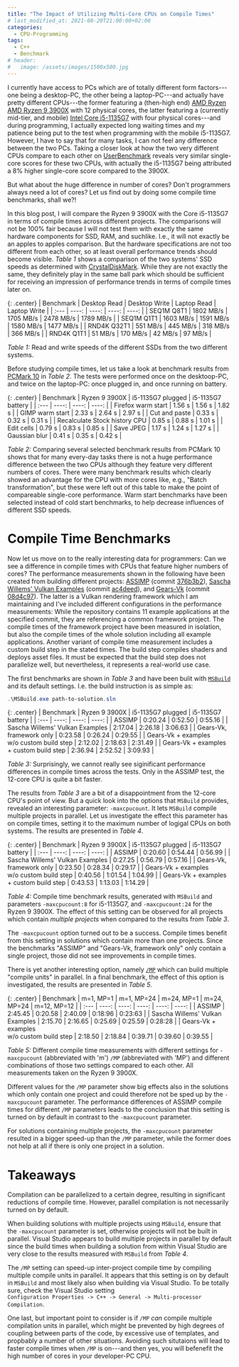 ```yaml
---
title: "The Impact of Utilizing Multi-Core CPUs on Compile Times"
# last_modified_at: 2021-08-20T21:00:00+02:00
categories:
  - CPU-Programming
tags:
  - C++
  - Benchmark
# header:
#   image: /assets/images/1500x500.jpg
---
```


I currently have access to PCs which are of totally different form factors---one being a desktop-PC, the other being a laptop-PC---and actually have pretty different CPUs---the former featuring a (then-high end) [AMD Ryzen AMD Ryzen 9 3900X](https://www.amd.com/en/products/cpu/amd-ryzen-9-3900x) with 12 physical cores, the latter featuring a (currently mid-tier, and mobile) [Intel Core i5-1135G7](https://ark.intel.com/content/www/us/en/ark/products/208658/intel-core-i5-1135g7-processor-8m-cache-up-to-4-20-ghz.html) with four physical cores---and during programming, I actually expected long waiting times and my patience being put to the test when programming with the mobile i5-1135G7. However, I have to say that for many tasks, I can not feel any difference between the two PCs.
Taking a closer look at how the two very different CPUs compare to each other on [UserBenchmark](https://cpu.userbenchmark.com/Compare/Intel-Core-i5-1135G7-vs-AMD-Ryzen-9-3900X/m1286124vs4044) reveals very similar single-core scores for these two CPUs, with actually the i5-1135G7 being attributed a 8% higher single-core score compared to the 3900X. 

But what about the huge difference in number of cores? Don't programmers always need a lot of cores? Let us find out by doing some compile time benchmarks, shall we?!

In this blog post, I will compare the Ryzen 9 3900X with the Core i5-1135G7 in terms of compile times across different projects. The comparisons will not be 100% fair because I will not test them with exactly the same hardware components for SSD, RAM, and suchlike. I.e., it will not exactly be an apples to apples comparison. But the hardware specifications are not too different from each other, so at least overall performance trends should become visible. _Table 1_ shows a comparison of the two systems' SSD speeds as determined with [CrystalDiskMark](https://crystalmark.info). While they are not exactly the same, they definitely play in the same ball park which should be sufficient for receiving an impression of performance trends in terms of compile times later on.

{: .center}
| Benchmark            | Desktop Read | Desktop Write | Laptop Read | Laptop Write | 
| :---                 |       ----: |        ----: |       ----: |        ----: |
| SEQ1M Q8T1           | 1802 MB/s   | 1705 MB/s    | 2478 MB/s   | 1789 MB/s    |
| SEQ1M Q1T1           | 1603 MB/s   | 1591 MB/s    | 1580 MB/s   | 1477 MB/s    |
| RND4K Q32T1          | 551  MB/s   | 445  MB/s    | 318  MB/s   |  366 MB/s    |
| RND4K Q1T1           | 51   MB/s   | 170  MB/s    | 42   MB/s   |   97 MB/s    |

_Table 1:_ Read and write speeds of the different SSDs from the two different systems.

Before studying compile times, let us take a look at benchmark results from [PCMark 10](https://benchmarks.ul.com/pcmark10) in _Table 2_. The tests were performed once on the desktoop-PC, and twice on the laptop-PC: once plugged in, and once running on battery.

{: .center}
| Benchmark            | Ryzen 9 3900X | i5-1135G7 plugged | i5-1135G7 battery |
| :---                 |         ----: |             ----: |             ----: |
| Firefox warm start   | 1.56 s        | 1.56 s          |  1.82 s             |
| GIMP warm start      | 2.33 s        | 2.64 s          |  2.97 s             |
| Cut and paste        | 0.33 s        | 0.32 s          |  0.31 s             |
| Recalculate Stock history CPU | 0.85 s  | 0.88 s       |  1.01 s             |
| Edit cells              | 0.79 s     |  0.83 s         |  0.85 s             |
| Save JPEG            | 1.17 s        | 1.24 s          | 1.27 s              |
| Gaussian blur        | 0.41 s        | 0.35 s       |  0.42 s             |

_Table 2:_ Comparing several selected benchmark results from PCMark 10 shows that for many every-day tasks there is not a huge performance difference between the two CPUs although they feature very different numbers of cores. There were many benchmark results which clearly showed an advantage for the CPU with more cores like, e.g., "Batch transformation", but these were left out of this table to make the point of compareable single-core performance. Warm start benchmarks have been selected instead of cold start benchmarks, to help decrease influences of different SSD speeds.

# Compile Time Benchmarks

Now let us move on to the really interesting data for programmers: Can we see a difference in compile times with CPUs that feature higher numbers of cores? The performance measurements shown in the following have been created from building different projects: [ASSIMP](https://github.com/assimp/assimp) (commit [376b3b2](https://github.com/assimp/assimp/commit/376b3b2eff1a7b18d1ab5de0ae1d4e7901d944c5)), [Sascha Willems' Vulkan Examples](https://github.com/SaschaWillems/Vulkan) (commit [ac4deed](https://github.com/SaschaWillems/Vulkan/commit/ac4deedd0c46df5c2a26f6ee180df1e6eddedc52)), and [Gears-Vk](https://github.com/cg-tuwien/Gears-Vk) (commit [08d4c97](https://github.com/cg-tuwien/Gears-Vk/commit/08d4c972944568e47b614bf99f16185563aea085)). The latter is a Vulkan rendering framework which I am maintaining and I've included different configurations in the performance measurements:
While the repository contains 11 example applications at the specified commit, they are referencing a common framework project. The compile times of the framework project have been measured in isolation, but also the compile times of the whole solution including all example applications. Another variant of compile time measurement includes a custom build step in the stated times. The build step compiles shaders and deploys asset files. It must be expected that the build step does not parallelize well, but nevertheless, it represents a real-world use case.

The first benchmarks are shown in _Table 3_ and have been bulit with [`MSBuild`](https://docs.microsoft.com/en-us/visualstudio/msbuild/msbuild?view=vs-2019) and its default settings. I.e. the build instruction is as simple as:

```powershell
.\MSBuild.exe path-to-solution.sln
```

{: .center}
| Benchmark            | Ryzen 9 3900X | i5-1135G7 plugged | i5-1135G7 battery |
| :---                 |         ----: |             ----: |             ----: |
| ASSIMP                                    | 0:20.24    | 0:52.50       | 0:55.16        |
| Sascha Willems' Vulkan Examples           | 2:17.04    | 2:26.18       | 3:06.63        |
| Gears-Vk, framework only                  | 0:23.58    | 0:26.24       | 0:29.55        |
| Gears-Vk + examples <br/> w/o custom build step | 2:12.02    | 2:18.63       | 2:31.49        |
| Gears-Vk + examples  <br/> + custom build step   | 2:36.94    | 2:52.52       | 3:09.93        |

_Table 3:_ Surprisingly, we cannot really see siginificant performance differences in compile times across the tests. Only in the ASSIMP test, the 12-core CPU is quite a bit faster.

The results from _Table 3_ are a bit of a disappointment from the 12-core CPU's point of view. But a quick look into the options that `MSBuild` provides, revealed an interesting parameter: `-maxcpucount`. It lets `MSBuild` compile multiple projects in parallel. Let us investigate the effect this parameter has on compile times, setting it to the maximum number of logigal CPUs on both systems. The results are presented in _Table 4_.

{: .center}
| Benchmark            | Ryzen 9 3900X | i5-1135G7 plugged | i5-1135G7 battery |
| :---                 |         ----: |             ----: |             ----: |
| ASSIMP                                    | 0:20.60    | 0:54.44       | 0:56.99        |
| Sascha Willems' Vulkan Examples           | 0:27.25    | 0:56.79       | 0:57.16        |
| Gears-Vk, framework only                  | 0:23.50    | 0:28.34       | 0:29.17        |
| Gears-Vk + examples <br/> w/o custom build step  | 0:40.56 | 1:01.54       | 1:04.99        |
| Gears-Vk + examples  <br/> + custom build step   | 0:43.53 | 1:13.03       | 1:14.29        |

_Table 4:_ Compile time benchmark results, generated with `MSBuild` and parameters `-maxcpucount:8` for i5-1135G7, and `-maxcpucount:24` for the Ryzen 9 3900X. The effect of this setting can be observed for all projects which contain _multiple projects_ when compared to the results from _Table 3_. 

The `-maxcpucount` option turned out to be a success. Compile times benefit from this setting in solutions which contain more than one projects. Since the benchmarks "ASSIMP" and "Gears-Vk, framework only" only contain a single project, those did not see improvements in compile times.

There is yet another interesting option, namely [`/MP`](https://docs.microsoft.com/en-us/cpp/build/reference/mp-build-with-multiple-processes?view=msvc-160) which can build multiple "compile units" in parallel. In a final benchmark, the effect of this option is investigated, the results are presented in _Table 5_.

{: .center}
| Benchmark                                        | m=1, MP=1  | m=1, MP=24 | m=24, MP=1 | m=24, MP=24 | m=12, MP=12 |
| :---                                             |      ----: |      ----: |      ----: |       ----: |       ----: |
| ASSIMP                                           |  2:45.45   | 0:20.58    | 2:40.09    | 0:18:96     | 0:23:63     |
| Sascha Willems' Vulkan Examples                  |  2:15.70   | 2:16.65    | 0:25.69    | 0:25.59     | 0:28:28     |
| Gears-Vk + examples <br/> w/o custom build step  |  2:18.50   | 2:18.84    | 0:39.71    | 0:39.60     | 0:39.55     |

_Table 5:_ Different compile time measurements with different settings for `-maxcpucount` (abbreviated with 'm') `/MP` (abbreviated with 'MP') and different combinations of those two settings compared to each other. All measurements taken on the Ryzen 9 3900X.

Different values for the `/MP` parameter show big effects also in the solutions which only contain one project and could therefore not be sped up by the `-maxcpucount` parameter. The performance differences of ASSIMP compile times for different `/MP` parameters leads to the conclusion that this setting is turned on by default in contrast to the `-maxcpucount` parameter. 

For solutions containing multiple projects, the `-maxcpucount` parameter resulted in a bigger speed-up than the `/MP` parameter, while the former does not help at all if there is only one project in a solution.

# Takeaways

Compilation can be parallelized to a certain degree, resulting in significant reductions of compile time. However, parallel compilation is not necessarily turned on by default.

When building solutions with multiple projects using `MSBuild`, ensure that the `-maxcpucount` parameter is set, otherwise projects will not be built in parallel. Visual Studio appears to build multiple projects in parallel by default since the build times when building a solution from within Visual Studio are very close to the results measured with `MSBuild` from _Table 4_.

The `/MP` setting can speed-up inter-project compile time by compiling multiple compile units in parallel. It appears that this setting is on by default in `MSBuild` and most likely also when building via Visual Studio. To be totally sure, check the Visual Studio setting        
`Configuration Properties -> C++ -> General -> Multi-processor Compilation`.

One last, but important point to consider is if `/MP` _can_ compile multiple compilation units in parallel, which might be prevented by high degrees of coupling between parts of the code, by excessive use of templates, and propbably a number of other situations. Avoiding such situtaions will lead to faster compile times when `/MP` is on---and then yes, you will befenefit the high number of cores in your developer-PC CPU.
